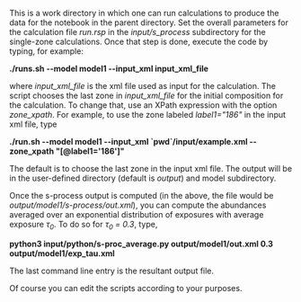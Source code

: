 This is a work directory in which one can run calculations to produce the
data for the notebook in the parent directory.
Set the overall parameters for the calculation
file *run.rsp* in the *input/s_process* subdirectory
for the single-zone calculations.  Once that step is done,
execute the code by typing, for example:

**./runs.sh --model model1 --input_xml input_xml_file**

where *input_xml_file* is the xml file used as input for the calculation.
The script chooses the last zone in *input_xml_file* for the initial composition
for the calculation.  To change that, use an XPath expression with the
option *zone_xpath*.  For example, to use the zone labeled *label1="186"* in the
input xml file, type

**./run.sh --model model1 --input_xml \`pwd\`/input/example.xml --zone_xpath "[@label1='186']"**

The default is to choose the last zone in the input xml file.
The output will be in the user-defined directory (default is *output*)
and model subdirectory.

Once the s-process output is computed (in the above, the file would be
*output/model1/s-process/out.xml*), you can compute the abundances averaged
over an exponential distribution of exposures with average exposure
*&tau;<sub>0</sub>*.  To do so for *&tau;<sub>0</sub> = 0.3*, type,

**python3 input/python/s-proc_average.py output/model1/out.xml 0.3 output/model1/exp_tau.xml**

The last command line entry is the resultant output file.

Of course you can edit the scripts according to your purposes.
